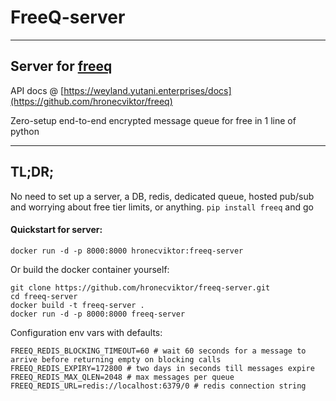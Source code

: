 # FreeQ-server

---

## Server for [freeq](https://github.com/hronecviktor/freeq)
API docs @ [https://weyland.yutani.enterprises/docs](https://github.com/hronecviktor/freeq)

Zero-setup end-to-end encrypted message queue for free in 1 line of python

---

## TL;DR;

No need to set up a server, a DB, redis, dedicated queue, hosted pub/sub and worrying about free tier limits, or anything.
`pip install freeq` and go

#### Quickstart for server:
```shell
docker run -d -p 8000:8000 hronecviktor:freeq-server
```
Or build the docker container yourself:
```shell
git clone https://github.com/hronecviktor/freeq-server.git
cd freeq-server
docker build -t freeq-server .
docker run -d -p 8000:8000 freeq-server
```
Configuration env vars with defaults:
```shell
FREEQ_REDIS_BLOCKING_TIMEOUT=60 # wait 60 seconds for a message to arrive before returning empty on blocking calls
FREEQ_REDIS_EXPIRY=172800 # two days in seconds till messages expire
FREEQ_REDIS_MAX_QLEN=2048 # max messages per queue
FREEQ_REDIS_URL=redis://localhost:6379/0 # redis connection string
```